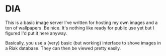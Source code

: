 # DIA

This is a basic image server I've written for hosting my own images and a ton of wallpapers. Be nice. It's nothing like ready for public use yet but I figured I'd put it here anyway.

Basically, you use a (very) basic (but working) interface to shove images in a Riak database. They can then be viewed pretty easily.
